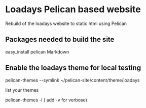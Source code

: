 Loadays Pelican based website
=============================

Rebuild of the loadays website to static html using Pelican

## Packages needed to build the site

  easy_install pelican Markdown

## Enable the loadays theme for local testing ##

  pelican-themes --symlink ~/pelican-site/content/theme/loadays

list your themes

  pelican-themes -l ( add -v for verbose)
